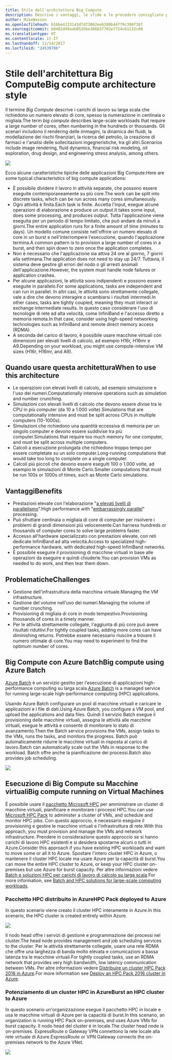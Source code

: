 ```yaml
---
title: Stile dell'architettura Big Compute
description: Descrive i vantaggi, le sfide e le procedure consigliate per le architetture Big Compute in Azure
author: MikeWasson
ms.openlocfilehash: b16be4133143d7d73062eeb280b44779c390f387
ms.sourcegitcommit: b0482d49aab0526be386837702e7724c61232c60
ms.translationtype: HT
ms.contentlocale: it-IT
ms.lasthandoff: 11/14/2017
ms.locfileid: "24539786"
---
```

# <a name="big-compute-architecture-style"></a><span data-ttu-id="481cc-103">Stile dell'architettura Big Compute</span><span class="sxs-lookup"><span data-stu-id="481cc-103">Big compute architecture style</span></span>

<span data-ttu-id="481cc-104">Il termine *Big Compute* descrive i carichi di lavoro su larga scala che richiedono un numero elevato di core, spesso la numerazione in centinaia o migliaia.</span><span class="sxs-lookup"><span data-stu-id="481cc-104">The term *big compute* describes large-scale workloads that require a large number of cores, often numbering in the hundreds or thousands.</span></span> <span data-ttu-id="481cc-105">Gli scenari includono il rendering delle immagini, la dinamica dei fluidi, la modellazione dei rischi finanziari, la ricerca del petrolio, la creazione di farmaci e l'analisi delle sollecitazioni ingegneristiche, tra gli altri.</span><span class="sxs-lookup"><span data-stu-id="481cc-105">Scenarios include image rendering, fluid dynamics, financial risk modeling, oil exploration, drug design, and engineering stress analysis, among others.</span></span>

![](./images/big-compute-logical.png)

<span data-ttu-id="481cc-106">Ecco alcune caratteristiche tipiche delle applicazioni Big Compute:</span><span class="sxs-lookup"><span data-stu-id="481cc-106">Here are some typical characteristics of big compute applications:</span></span>

- <span data-ttu-id="481cc-107">È possibile dividere il lavoro in attività separate, che possono essere eseguite contemporaneamente su più core.</span><span class="sxs-lookup"><span data-stu-id="481cc-107">The work can be split into discrete tasks, which can be run across many cores simultaneously.</span></span>
- <span data-ttu-id="481cc-108">Ogni attività è finita.</span><span class="sxs-lookup"><span data-stu-id="481cc-108">Each task is finite.</span></span> <span data-ttu-id="481cc-109">Accetta l'input, esegue alcune operazioni di elaborazione e produce un output.</span><span class="sxs-lookup"><span data-stu-id="481cc-109">It takes some input, does some processing, and produces output.</span></span> <span data-ttu-id="481cc-110">Tutta l'applicazione viene eseguita per un periodo di tempo limitato, che può andare da minuti a giorni.</span><span class="sxs-lookup"><span data-stu-id="481cc-110">The entire application runs for a finite amount of time (minutes to days).</span></span> <span data-ttu-id="481cc-111">Un modello comune consiste nell'offrire un numero elevato di core in un burst e nell'interrompere l'esecuzione, quando l'applicazione termina.</span><span class="sxs-lookup"><span data-stu-id="481cc-111">A common pattern is to provision a large number of cores in a burst, and then spin down to zero once the application completes.</span></span> 
- <span data-ttu-id="481cc-112">Non è necessario che l'applicazione sia attiva 24 ore al giorno, 7 giorni alla settimana.</span><span class="sxs-lookup"><span data-stu-id="481cc-112">The application does not need to stay up 24/7.</span></span> <span data-ttu-id="481cc-113">Tuttavia, il sistema deve gestire gli errori del nodo o gli arresti anomali dell'applicazione.</span><span class="sxs-lookup"><span data-stu-id="481cc-113">However, the system must handle node failures or application crashes.</span></span>
- <span data-ttu-id="481cc-114">Per alcune applicazioni, le attività sono indipendenti e possono essere eseguite in parallelo.</span><span class="sxs-lookup"><span data-stu-id="481cc-114">For some applications, tasks are independent and can run in parallel.</span></span> <span data-ttu-id="481cc-115">In altri casi, le attività sono strettamente collegate, vale a dire che devono interagire o scambiarsi i risultati intermedi.</span><span class="sxs-lookup"><span data-stu-id="481cc-115">In other cases, tasks are tightly coupled, meaning they must interact or exchange intermediate results.</span></span> <span data-ttu-id="481cc-116">In questo caso considerare l'uso di tecnologie di rete ad alta velocità, come InfiniBand e l'accesso diretto a memoria remota.</span><span class="sxs-lookup"><span data-stu-id="481cc-116">In that case, consider using high-speed networking technologies such as InfiniBand and remote direct memory access (RDMA).</span></span> 
- <span data-ttu-id="481cc-117">A seconda del carico di lavoro, è possibile usare macchine virtuali con dimensioni per elevati livelli di calcolo, ad esempio H16r, H16mr e A9.</span><span class="sxs-lookup"><span data-stu-id="481cc-117">Depending on your workload, you might use compute-intensive VM sizes (H16r, H16mr, and A9).</span></span>

## <a name="when-to-use-this-architecture"></a><span data-ttu-id="481cc-118">Quando usare questa architettura</span><span class="sxs-lookup"><span data-stu-id="481cc-118">When to use this architecture</span></span>

- <span data-ttu-id="481cc-119">Le operazioni con elevati livelli di calcolo, ad esempio simulazione e l'uso dei numeri.</span><span class="sxs-lookup"><span data-stu-id="481cc-119">Computationally intensive operations such as simulation and number crunching.</span></span>
- <span data-ttu-id="481cc-120">Simulazioni con elevati livelli di calcolo che devono essere divise tra le CPU in più computer (da 10 a 1.000 volte).</span><span class="sxs-lookup"><span data-stu-id="481cc-120">Simulations that are computationally intensive and must be split across CPUs in multiple computers (10-1000s).</span></span>
- <span data-ttu-id="481cc-121">Simulazioni che richiedono una quantità eccessiva di memoria per un singolo computer e devono essere suddivise tra più computer.</span><span class="sxs-lookup"><span data-stu-id="481cc-121">Simulations that require too much memory for one computer, and must be split across multiple computers.</span></span>
- <span data-ttu-id="481cc-122">Calcoli a esecuzione prolungata che richiedono troppo tempo per essere completate su un solo computer.</span><span class="sxs-lookup"><span data-stu-id="481cc-122">Long-running computations that would take too long to complete on a single computer.</span></span>
- <span data-ttu-id="481cc-123">Calcoli più piccoli che devono essere eseguiti 100 o 1.000 volte, ad esempio le simulazioni di Monte Carlo.</span><span class="sxs-lookup"><span data-stu-id="481cc-123">Smaller computations that must be run 100s or 1000s of times, such as Monte Carlo simulations.</span></span>

## <a name="benefits"></a><span data-ttu-id="481cc-124">Vantaggi</span><span class="sxs-lookup"><span data-stu-id="481cc-124">Benefits</span></span>

- <span data-ttu-id="481cc-125">Prestazioni elevate con l'elaborazione "[a elevati livelli di parallelismo][embarrassingly-parallel]".</span><span class="sxs-lookup"><span data-stu-id="481cc-125">High performance with "[embarrassingly parallel][embarrassingly-parallel]" processing.</span></span>
- <span data-ttu-id="481cc-126">Può sfruttare centinaia o migliaia di core di computer per risolvere i problemi di grandi dimensioni più velocemente.</span><span class="sxs-lookup"><span data-stu-id="481cc-126">Can harness hundreds or thousands of computer cores to solve large problems faster.</span></span>
- <span data-ttu-id="481cc-127">Accesso all'hardware specializzato con prestazioni elevate, con reti dedicate InfiniBand ad alta velocità.</span><span class="sxs-lookup"><span data-stu-id="481cc-127">Access to specialized high-performance hardware, with dedicated high-speed InfiniBand networks.</span></span>
- <span data-ttu-id="481cc-128">È possibile eseguire il provisioning di macchine virtuali in base alle operazioni da eseguire e quindi chiuderle.</span><span class="sxs-lookup"><span data-stu-id="481cc-128">You can provision VMs as needed to do work, and then tear them down.</span></span> 

## <a name="challenges"></a><span data-ttu-id="481cc-129">Problematiche</span><span class="sxs-lookup"><span data-stu-id="481cc-129">Challenges</span></span>

- <span data-ttu-id="481cc-130">Gestione dell'infrastruttura della macchina virtuale.</span><span class="sxs-lookup"><span data-stu-id="481cc-130">Managing the VM infrastructure.</span></span>
- <span data-ttu-id="481cc-131">Gestione del volume nell'uso dei numeri.</span><span class="sxs-lookup"><span data-stu-id="481cc-131">Managing the volume of number crunching.</span></span> 
- <span data-ttu-id="481cc-132">Provisioning di migliaia di core in modo tempestivo.</span><span class="sxs-lookup"><span data-stu-id="481cc-132">Provisioning thousands of cores in a timely manner.</span></span>
- <span data-ttu-id="481cc-133">Per le attività strettamente collegate, l'aggiunta di più core può avere risultati riduttivi.</span><span class="sxs-lookup"><span data-stu-id="481cc-133">For tightly coupled tasks, adding more cores can have diminishing returns.</span></span> <span data-ttu-id="481cc-134">Potrebbe essere necessario riuscire a trovare il numero ottimale di core.</span><span class="sxs-lookup"><span data-stu-id="481cc-134">You may need to experiment to find the optimum number of cores.</span></span>

## <a name="big-compute-using-azure-batch"></a><span data-ttu-id="481cc-135">Big Compute con Azure Batch</span><span class="sxs-lookup"><span data-stu-id="481cc-135">Big compute using Azure Batch</span></span>

<span data-ttu-id="481cc-136">[Azure Batch][batch] è un servizio gestito per l'esecuzione di applicazioni high-performance computing su larga scala.</span><span class="sxs-lookup"><span data-stu-id="481cc-136">[Azure Batch][batch] is a managed service for running large-scale high-performance computing (HPC) applications.</span></span>

<span data-ttu-id="481cc-137">Usando Azure Batch configurare un pool di macchine virtuali e caricare le applicazioni e i file di dati.</span><span class="sxs-lookup"><span data-stu-id="481cc-137">Using Azure Batch, you configure a VM pool, and upload the applications and data files.</span></span> <span data-ttu-id="481cc-138">Quindi il servizio Batch esegue il provisioning delle macchine virtuali, assegna le attività alle macchine virtuali, esegue le attività e consente di monitorare lo stato di avanzamento.</span><span class="sxs-lookup"><span data-stu-id="481cc-138">Then the Batch service provisions the VMs, assign tasks to the VMs, runs the tasks, and monitors the progress.</span></span> <span data-ttu-id="481cc-139">Batch può automaticamente ridurre le macchine virtuali in risposta al carico di lavoro.</span><span class="sxs-lookup"><span data-stu-id="481cc-139">Batch can automatically scale out the VMs in response to the workload.</span></span> <span data-ttu-id="481cc-140">Batch offre anche la pianificazione dei processi.</span><span class="sxs-lookup"><span data-stu-id="481cc-140">Batch also provides job scheduling.</span></span>

![](./images/big-compute-batch.png) 

## <a name="big-compute-running-on-virtual-machines"></a><span data-ttu-id="481cc-141">Esecuzione di Big Compute su Macchine virtuali</span><span class="sxs-lookup"><span data-stu-id="481cc-141">Big compute running on Virtual Machines</span></span>

<span data-ttu-id="481cc-142">È possibile usare il [pacchetto Microsoft HPC][hpc-pack] per amministrare un cluster di macchine virtuali, pianificare e monitorare i processi HPC.</span><span class="sxs-lookup"><span data-stu-id="481cc-142">You can use [Microsoft HPC Pack][hpc-pack] to administer a cluster of VMs, and schedule and monitor HPC jobs.</span></span> <span data-ttu-id="481cc-143">Con questo approccio, è necessario eseguire il provisioning e gestire le macchine virtuali e l'infrastruttura di rete.</span><span class="sxs-lookup"><span data-stu-id="481cc-143">With this approach, you must provision and manage the VMs and network infrastructure.</span></span> <span data-ttu-id="481cc-144">Prendere in considerazione questo approccio se si hanno carichi di lavoro HPC esistenti e si desidera spostarne alcuni o tutti in Azure.</span><span class="sxs-lookup"><span data-stu-id="481cc-144">Consider this approach if you have existing HPC workloads and want to move some or all it to Azure.</span></span> <span data-ttu-id="481cc-145">Spostare l'intero cluster HPC in Azure, o mantenere il cluster HPC locale ma usare Azure per la capacità di burst.</span><span class="sxs-lookup"><span data-stu-id="481cc-145">You can move the entire HPC cluster to Azure, or keep your HPC cluster on-premises but use Azure for burst capacity.</span></span> <span data-ttu-id="481cc-146">Per altre informazioni vedere [Batch e soluzioni HPC per carichi di lavoro di calcolo su larga scala][batch-hpc-solutions].</span><span class="sxs-lookup"><span data-stu-id="481cc-146">For more information, see [Batch and HPC solutions for large-scale computing workloads][batch-hpc-solutions].</span></span>

### <a name="hpc-pack-deployed-to-azure"></a><span data-ttu-id="481cc-147">Pacchetto HPC distribuito in Azure</span><span class="sxs-lookup"><span data-stu-id="481cc-147">HPC Pack deployed to Azure</span></span>

<span data-ttu-id="481cc-148">In questo scenario viene creato il cluster HPC interamente in Azure.</span><span class="sxs-lookup"><span data-stu-id="481cc-148">In this scenario, the HPC cluster is created entirely within Azure.</span></span>

![](./images/big-compute-iaas.png) 
 
<span data-ttu-id="481cc-149">Il nodo head offre i servizi di gestione e programmazione dei processi nel cluster.</span><span class="sxs-lookup"><span data-stu-id="481cc-149">The head node provides management and job scheduling services to the cluster.</span></span> <span data-ttu-id="481cc-150">Per le attività strettamente collegate, usare una rete RDMA che offre una larghezza di banda molto elevata e comunicazioni a bassa latenza tra le macchine virtuali.</span><span class="sxs-lookup"><span data-stu-id="481cc-150">For tightly coupled tasks, use an RDMA network that provides very high bandwidth, low latency communication between VMs.</span></span> <span data-ttu-id="481cc-151">Per altre informazioni vedere [Distribuire un cluster HPC Pack 2016 in Azure][deploy-hpc-azure].</span><span class="sxs-lookup"><span data-stu-id="481cc-151">For more information see [Deploy an HPC Pack 2016 cluster in Azure][deploy-hpc-azure].</span></span>

### <a name="burst-an-hpc-cluster-to-azure"></a><span data-ttu-id="481cc-152">Potenziamento di un cluster HPC in Azure</span><span class="sxs-lookup"><span data-stu-id="481cc-152">Burst an HPC cluster to Azure</span></span>

<span data-ttu-id="481cc-153">In questo scenario un'organizzazione esegue il pacchetto HPC in locale e usa le macchine virtuali di Azure per la capacità di burst.</span><span class="sxs-lookup"><span data-stu-id="481cc-153">In this scenario, an organization is running HPC Pack on-premises, and uses Azure VMs for burst capacity.</span></span> <span data-ttu-id="481cc-154">Il nodo head del cluster è in locale.</span><span class="sxs-lookup"><span data-stu-id="481cc-154">The cluster head node is on-premises.</span></span> <span data-ttu-id="481cc-155">ExpressRoute o Gateway VPN connettono la rete locale alla rete virtuale di Azure.</span><span class="sxs-lookup"><span data-stu-id="481cc-155">ExpressRoute or VPN Gateway connects the on-premises network to the Azure VNet.</span></span>

![](./images/big-compute-hybrid.png) 


[batch]: /azure/batch/
[batch-hpc-solutions]: /azure/batch/batch-hpc-solutions
[deploy-hpc-azure]: /azure/virtual-machines/windows/hpcpack-2016-cluster
[embarrassingly-parallel]: https://en.wikipedia.org/wiki/Embarrassingly_parallel
[hpc-pack]: https://technet.microsoft.com/library/cc514029

 
